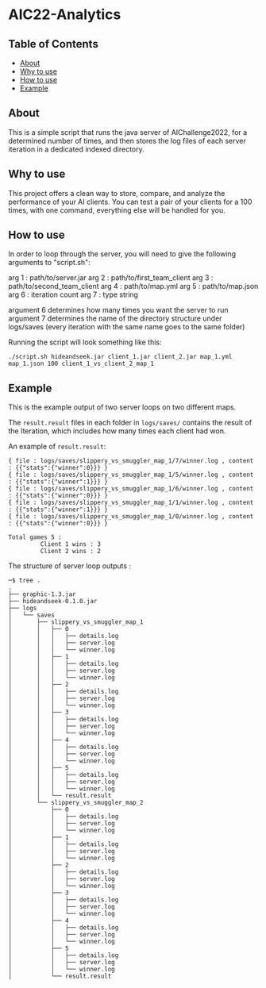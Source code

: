 # AIC22-Analytics

## Table of Contents

- [About](#about)
- [Why to use](#why_to_use)
- [How to use](#how_to_use)
- [Example](#example)


## About <a name = "about"></a>

This is a simple script that runs the java server of AIChallenge2022, for a determined number of times, 
 and then stores the log files of each server iteration in a dedicated indexed directory.

## Why to use <a name = "why_to_use"></a>

This project offers a clean way to store, compare, and analyze the performance of your AI clients.
You can test a pair of your clients for a 100 times, with one command, everything else will be handled for you.

## How to use <a name = "how_to_use"></a>

In order to loop through the server, you will need to give the
following arguments to "script.sh":

 arg 1 : path/to/server.jar
 arg 2 : path/to/first_team_client
 arg 3 : path/to/second_team_client
 arg 4 : path/to/map.yml
 arg 5 : path/to/map.json
 arg 6 : iteration count
 arg 7 : type string

argument 6 determines how many times you want the server to run
argument 7 determines the name of the directory structure under logs/saves (every iteration with the same name goes to the same folder)

Running the script will look something like this:

```
./script.sh hideandseek.jar client_1.jar client_2.jar map_1.yml map_1.json 100 client_1_vs_client_2_map_1 
```

## Example <a name = "example"></a>

This is the example output of two server loops on two different maps.

The ``result.result`` files in each folder in ``logs/saves/`` contains the result of the Iteration,
which includes how many times each client had won.

An example of ``result.result``:

```
{ file : logs/saves/slippery_vs_smuggler_map_1/7/winner.log , content : {{"stats":{"winner":0}}} }
{ file : logs/saves/slippery_vs_smuggler_map_1/5/winner.log , content : {{"stats":{"winner":1}}} }
{ file : logs/saves/slippery_vs_smuggler_map_1/6/winner.log , content : {{"stats":{"winner":0}}} }
{ file : logs/saves/slippery_vs_smuggler_map_1/1/winner.log , content : {{"stats":{"winner":1}}} }
{ file : logs/saves/slippery_vs_smuggler_map_1/0/winner.log , content : {{"stats":{"winner":0}}} }

Total games 5 :
         Client 1 wins : 3
         Client 2 wins : 2

```
The structure of server loop outputs :

```
─$ tree .                                                
.
├── graphic-1.3.jar
├── hideandseek-0.1.0.jar
├── logs
│   └── saves
│       ├── slippery_vs_smuggler_map_1
│       │   ├── 0
│       │   │   ├── details.log
│       │   │   ├── server.log
│       │   │   └── winner.log
│       │   ├── 1
│       │   │   ├── details.log
│       │   │   ├── server.log
│       │   │   └── winner.log
│       │   ├── 2
│       │   │   ├── details.log
│       │   │   ├── server.log
│       │   │   └── winner.log
│       │   ├── 3
│       │   │   ├── details.log
│       │   │   ├── server.log
│       │   │   └── winner.log
│       │   ├── 4
│       │   │   ├── details.log
│       │   │   ├── server.log
│       │   │   └── winner.log
│       │   ├── 5
│       │   │   ├── details.log
│       │   │   ├── server.log
│       │   │   └── winner.log
│       │   └── result.result
│       └── slippery_vs_smuggler_map_2
│           ├── 0
│           │   ├── details.log
│           │   ├── server.log
│           │   └── winner.log
│           ├── 1
│           │   ├── details.log
│           │   ├── server.log
│           │   └── winner.log
│           ├── 2
│           │   ├── details.log
│           │   ├── server.log
│           │   └── winner.log
│           ├── 3
│           │   ├── details.log
│           │   ├── server.log
│           │   └── winner.log
│           ├── 4
│           │   ├── details.log
│           │   ├── server.log
│           │   └── winner.log
│           ├── 5
│           │   ├── details.log
│           │   ├── server.log
│           │   └── winner.log        
│           └── result.result
```









